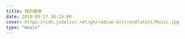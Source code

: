 ```yaml
---
title: 我的歌单
date: 2019-05-17 16:14:00
cover: https://cdn.jsdelivr.net/gh/radium-bit/res@latest/Music.jpg
type: "music"
---
```

